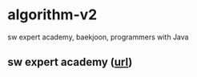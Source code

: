 # algorithm-v2
sw expert academy, baekjoon, programmers with Java

## sw expert academy ([url](src/main/java/swexpertacademy))